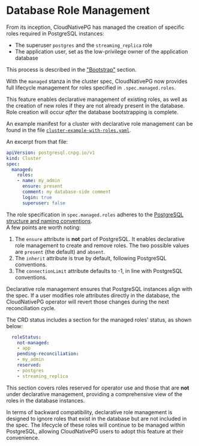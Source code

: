 # Database Role Management

From its inception, CloudNativePG has managed the creation of specific roles required in PostgreSQL instances:

- The superuser `postgres` and the `streaming_replica` role
- The application user, set as the low-privilege owner of the application database

This process is described in the ["Bootstrap"](bootstrap.md) section.

With the `managed` stanza in the cluster spec, CloudNativePG now provides full lifecycle management for roles specified 
in `.spec.managed.roles`.

This feature enables declarative management of existing roles, as well as the creation of new roles if they are not 
already present in the database. Role creation will occur *after* the database bootstrapping is complete.

An example manifest for a cluster with declarative role management can be found in the file [`cluster-example-with-roles.yaml`](samples/cluster-example-with-roles.yaml).

An excerpt from that file:

```yaml
apiVersion: postgresql.cnpg.io/v1
kind: Cluster
spec:
  managed:
    roles:
    - name: my_admin
      ensure: present
      comment: my database-side comment
      login: true
      superuser: false
```
The role specification in `spec.managed.roles` adheres to the [PostgreSQL structure and naming conventions](https://www.postgresql.org/docs/current/sql-createrole.html).  
A few points are worth noting:

1. The `ensure` attribute is **not** part of PostgreSQL. It enables declarative role management to create and remove roles. 
   The two possible values are `present` (the default) and `absent`.
2. The `inherit` attribute is true by default, following PostgreSQL conventions.
3. The `connectionLimit` attribute defaults to -1, in line with PostgreSQL conventions.

Declarative role management ensures that PostgreSQL instances align with the spec. If a user modifies role attributes 
directly in the database, the CloudNativePG operator will revert those changes during the next reconciliation cycle.

The CRD status includes a section for the managed roles' status, as shown below:

```yaml
  roleStatus:
    not-managed:
    - app
    pending-reconciliation:
    - my_admin
    reserved:
    - postgres
    - streaming_replica
```

This section covers roles reserved for operator use and those that are **not** under declarative management, providing a
comprehensive view of the roles in the database instances.

In terms of backward compatibility, declarative role management is designed to ignore roles that exist in the database 
but are not included in the spec. The lifecycle of these roles will continue to be managed within PostgreSQL, allowing 
CloudNativePG users to adopt this feature at their convenience.
